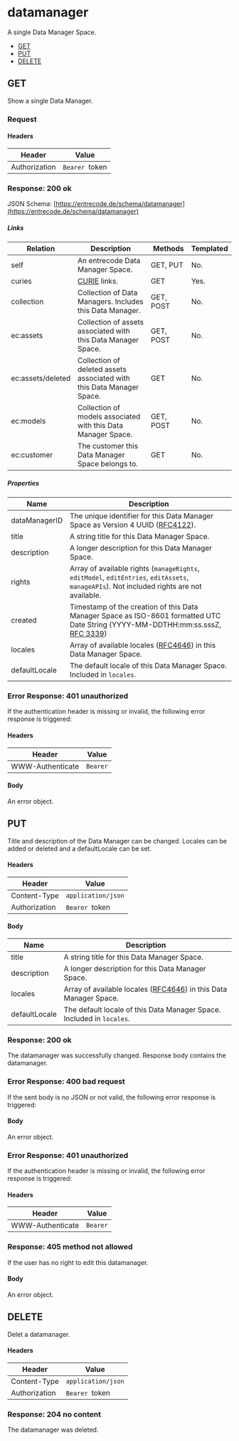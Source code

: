 # datamanager
A single Data Manager Space.

* [GET](#get)
* [PUT](#put)
* [DELETE](#delete)

## GET
Show a single Data Manager.

### Request

#### Headers
|Header|Value|
|------|-----|
|Authorization|`Bearer `token|

### Response: 200 ok

JSON Schema: [https://entrecode.de/schema/datamanager](https://entrecode.de/schema/datamanager)

##### Links
| Relation     | Description     | Methods     | Templated     |
|--------------|-----------------|-------------|---------------|
|self          |An entrecode Data Manager Space.|GET, PUT  |No.            |
|curies        |[CURIE](http://www.w3.org/TR/curie/) links. | GET | Yes.|
|collection    |Collection of Data Managers. Includes this Data Manager. |GET, POST|No.|
|ec:assets     |Collection of assets associated with this Data Manager Space. |GET, POST|No.|
|ec:assets/deleted|Collection of deleted assets associated with this Data Manager Space. |GET|No.|
|ec:models     |Collection of models associated with this Data Manager Space. |GET, POST|No.|
|ec:customer   |The customer this Data Manager Space belongs to.| GET | No. |

##### Properties
| Name         | Description     |
|--------------|-----------------|
|dataManagerID |The unique identifier for this Data Manager Space as Version 4  UUID ([RFC4122](http://tools.ietf.org/html/rfc4122)).|
|title         |A string title for this Data Manager Space.|
|description   |A longer description for this Data Manager Space.|
|rights        |Array of available rights (`manageRights`, `editModel`, `editEntries`, `editAssets`, `manageAPIs`). Not included rights are not available.
|created       |Timestamp of the creation of this Data Manager Space as ISO-8601 formatted UTC Date String (YYYY-MM-DDTHH:mm:ss.sssZ, [RFC 3339](http://tools.ietf.org/html/rfc3339))|
|locales       |Array of available locales ([RFC4646](https://tools.ietf.org/html/rfc4646)) in this Data Manager Space.|
|defaultLocale |The default locale of this Data Manager Space. Included in `locales`.|

### Error Response: 401 unauthorized
If the authentication header is missing or invalid, the following error response is triggered:

#### Headers
|Header|Value|
|------|-----|
|WWW-Authenticate|`Bearer`|

#### Body
An error object.


## PUT
Title and description of the Data Manager can be changed. Locales can be added or deleted and a defaultLocale can be set.

#### Headers
|Header|Value|
|------|-----|
|Content-Type|`application/json`|
|Authorization|`Bearer `token|

#### Body
| Name         | Description     |
|--------------|-----------------|
|title         |A string title for this Data Manager Space.|
|description   |A longer description for this Data Manager Space.|
|locales       |Array of available locales ([RFC4646](https://tools.ietf.org/html/rfc4646)) in this Data Manager Space.|
|defaultLocale |The default locale of this Data Manager Space. Included in `locales`.|

### Response: 200 ok
The datamanager was successfully changed. Response body contains the datamanager.

### Error Response: 400 bad request

If the sent body is no JSON or not valid, the following error response is triggered:

#### Body
An error object.

### Error Response: 401 unauthorized

If the authentication header is missing or invalid, the following error response is triggered:

#### Headers
|Header|Value|
|------|-----|
|WWW-Authenticate|`Bearer`|

### Response: 405 method not allowed
If the user has no right to edit this datamanager.

#### Body
An error object.

## DELETE
Delet a datamanager.

#### Headers
|Header|Value|
|------|-----|
|Content-Type|`application/json`|
|Authorization|`Bearer `token|

### Response: 204 no content
The datamanager was deleted.